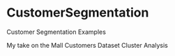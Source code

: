 # CustomerSegmentation
Customer Segmentation Examples

My take on the Mall Customers Dataset Cluster Analysis
